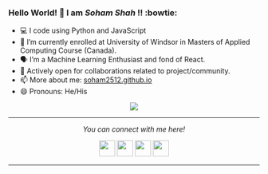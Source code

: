### Hello World! 👋 I am *Soham Shah* !! :bowtie:

- :computer: I code using Python and JavaScript 
- 🌱 I’m currently enrolled at University of Windsor in Masters of Applied Computing Course (Canada).
- 🗣 I’m a Machine Learning Enthusiast and fond of React.  
- 👯 Actively open for collaborations related to project/community.
- 📫 More about me: [soham2512.github.io](https://soham2512.github.io/)
- 😄 Pronouns: He/His

<p align="center">
  <img align="center" src="https://github-readme-stats.vercel.app/api?username=soham2512&show_icons=true&title_color=ffffff&icon_color=ff1616&text_color=ffde59&bg_color=000000">
</p>

<hr>
<p align="center">
  <i>You can connect with me here!</i>
  <p align="center">
    <a href="https://twitter.com/soham___shah" alt="Twitter"><img height="32" width="32" src="https://cdn.jsdelivr.net/npm/simple-icons@v3/icons/twitter.svg"/></a>
    <a href="https://www.linkedin.com/in/sohamshah2512" alt="Linkedin"><img height="32" width="32" src="https://cdn.jsdelivr.net/npm/simple-icons@v3/icons/linkedin.svg" /></a>
    <a href="https://github.com/soham2512" alt="GitHub"><img height="32" width="32" src="https://cdn.jsdelivr.net/npm/simple-icons@v3/icons/github.svg" /></a>
    <a href="https://soham2512.github.io/" alt="website"><img height="32" width="32" src="https://img.icons8.com/wired/64/000000/domain.png" /></a>
  </p>

</p>

<hr>

